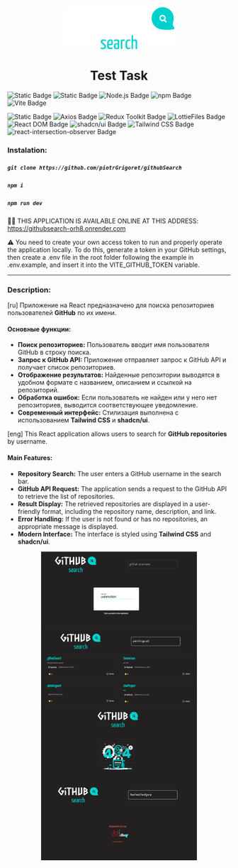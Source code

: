 <div align="center">
  <img src="/public/assets/svg/github-high-resolution-logo-transparent.svg" alt="logo" width="50%">
  <h1>Test Task</h1>
</div>


![Static Badge](https://img.shields.io/badge/https%3A%2F%2Fimg.shields.io%2Fbadge%2Fany_text--blue?logo=javascript&logoColor=%23F7DF1E&label=JavaScript&color=%23F7DF1E&link=https%3A%2F%2Fru.wikipedia.org%2Fwiki%2FJavaScript)
![Static Badge](https://img.shields.io/badge/5.7.2-%230d79f2?logo=TypeScript&label=TypeScript&labelColor=dark-gray)
![Node.js Badge](https://img.shields.io/badge/Node.js-20.17.0-339933?logo=node.js&label=Node.js)
![npm Badge](https://img.shields.io/badge/npm-11.1.0-CB3837?logo=npm&label=npm)
![Vite Badge](https://img.shields.io/badge/Vite-6.1.0-646CFF?logo=vite&label=Vite)

![Static Badge](https://img.shields.io/badge/19.0.0-blue?logo=react&label=React)
![Axios Badge](https://img.shields.io/badge/Axios-1.7.9-5A29E4?logo=axios&label=Axios)
![Redux Toolkit Badge](https://img.shields.io/badge/Redux_Toolkit-2.5.1-764abc?logo=redux&label=Redux%20Toolkit)
![LottieFiles Badge](https://img.shields.io/badge/LottieFiles-0.13.0-58A4B0?label=LottieFiles)
![React DOM Badge](https://img.shields.io/badge/React_DOM-19.0.0-61DAFB?logo=react&label=React%20DOM)
![shadcn/ui Badge](https://img.shields.io/badge/shadcn/ui-0.0.4-18181B?logo=shadcn&label=shadcn/ui)
![Tailwind CSS Badge](https://img.shields.io/badge/TailwindCSS-3.4.1-38B2AC?logo=tailwindcss&label=Tailwind%20CSS)
![react-intersection-observer Badge](https://img.shields.io/badge/react--intersection--observer-9.15.1-61DAFB?logo=react&label=react-intersection-observer)

### Instalation:

##### `git clone https://github.com/piotrGrigoret/githubSearch`
##### `npm i`
##### `npm run dev`

🚀✅ THIS APPLICATION IS AVAILABLE ONLINE AT THIS ADDRESS: https://githubsearch-orh8.onrender.com 
 
⚠️ You need to create your own access token to run and properly operate the application locally.
To do this, generate a token in your GitHub settings, then create a .env file in the root folder following the example in .env.example, and insert it into the VITE_GITHUB_TOKEN variable.
___

### Description:


[ru] Приложение на React предназначено для поиска репозиториев пользователей **GitHub** по их имени.
#### Основные функции:
- **Поиск репозиториев:** Пользователь вводит имя пользователя GitHub в строку поиска.
- **Запрос к GitHub API:** Приложение отправляет запрос к GitHub API и получает список репозиториев.
- **Отображение результатов:** Найденные репозитории выводятся в удобном формате с названием, описанием и ссылкой на репозиторий.
- **Обработка ошибок:** Если пользователь не найден или у него нет репозиториев, выводится соответствующее уведомление.
- **Современный интерфейс:** Стилизация выполнена с использованием **Tailwind CSS** и **shadcn/ui**.

[eng] This React application allows users to search for **GitHub repositories** by username.
#### Main Features:
- **Repository Search:** The user enters a GitHub username in the search bar.
- **GitHub API Request:** The application sends a request to the GitHub API to retrieve the list of repositories.
- **Result Display:** The retrieved repositories are displayed in a user-friendly format, including the repository name, description, and link.
- **Error Handling:** If the user is not found or has no repositories, an appropriate message is displayed.
- **Modern Interface:** The interface is styled using **Tailwind CSS** and **shadcn/ui**.



<div style="display: flex; flex-direction: column; align-items: center;" align="center">
  <img src="/public/assets/png/github1.png" width="70%">
  <img src="/public/assets/png/github2.png" width="70%">
  <img src="/public/assets/png/github3.png" width="70%">
  <img src="/public/assets/png/github4.png" width="70%">
</div>
